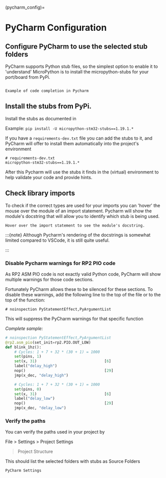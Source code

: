 (pycharm_config)=
# PyCharm Configuration

## Configure PyCharm to use the selected stub folders

PyCharm supports Python stub files, so the simplest option to enable it to 'understand' MicroPython is to install the micropython-stubs for your port/board from PyPi.  

```{figure} img/pycharm-completion-2.png

Example of code completion in Pycharm
```
<!-- TODO : Add GIF with some additional samples -->
## Install the stubs from PyPi.

Install the stubs as documented in [](project:#install-stubs)

Example: `pip install -U micropython-stm32-stubs==1.19.1.*`

If you have a `requirements-dev.txt` file you can add the stubs to it, and PyCharm will offer to install them automatically into the project's environment

```text
# requirements-dev.txt
micropython-stm32-stubs==1.19.1.*
```

After this Pycharm will use the stubs it finds in the (virtual) environment to help validate your code and provide hints.

## Check library imports

To check if the correct types are used for your imports you can 'hover' the mouse over the module of an import statement. 
Pycharm will show the module's docstring that will allow you to identify which stub is being used.

```{figure} img/pycharm-import.png
Hover over the import statement to see the module's docstring.
```

:::{note}
Although Pycharm's rendering of the docstrings is somewhat limited compared to VSCode, it  is still quite useful.
<!-- todo: explain what the limitations are -->
:::

### Disable Pycharm warnings for RP2 PIO code

As  RP2 ASM PIO code is not exactly valid Python code, PyCharm will show multiple warnings for those code sections. 

Fortunately PyCharm allows these to be silenced for these sections.
To disable these warnings, add the following line to the top of the file or to the top of the function:

`# noinspection PyStatementEffect,PyArgumentList`

This will suppress the PyCharm warnings for that specific function

*Complete sample:*

```python
# noinspection PyStatementEffect,PyArgumentList
@rp2.asm_pio(set_init=rp2.PIO.OUT_LOW)
def blink_1hz():
    # Cycles: 1 + 7 + 32 * (30 + 1) = 1000
    set(pins, 1)
    set(x, 31)                              [6]
    label("delay_high")
    nop()                                   [29]
    jmp(x_dec, "delay_high")

    # Cycles: 1 + 7 + 32 * (30 + 1) = 1000
    set(pins, 0)
    set(x, 31)                              [6]
    label("delay_low")
    nop()                                   [29]
    jmp(x_dec, "delay_low")
```



### Verify the paths

You can verify the paths used in your project by 

File > Settings > Project Settings 

> Project Structure 

This should list the selected folders with stubs as Source Folders  

```{figure} img/pycharm-settings.png
PyCharm Settings
```	
